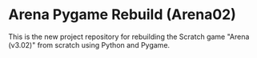 # Arena Pygame Rebuild (Arena02)

This is the new project repository for rebuilding the Scratch game "Arena (v3.02)" from scratch using Python and Pygame.